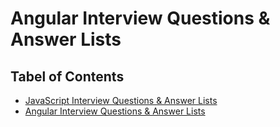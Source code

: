 <div class="container">
  <h1>Angular Interview Questions & Answer Lists</h1>
  <h2> Tabel of Contents</h2>
  <ul>
    <li><a href="/javascript">JavaScript Interview Questions & Answer Lists</a></li>
    <li><a href="/angular">Angular Interview Questions & Answer Lists</a></li>
  </ul>
</div>